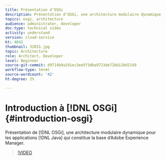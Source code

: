 ```yaml
---
title: Présentation d’OSGi
description: Présentation d’OSGi, une architecture modulaire dynamique pour les applications Java qui constitue la base d’Adobe Experience Manager.
topics: osgi, architecture
audience: administrator, developer
doc-type: technical video
activity: understand
version: cloud-service
kt: 4642
thumbnail: 32031.jpg
topic: Architecture
role: Architect, Developer
level: Beginner
source-git-commit: d9714b9a291ec3ee5f3dba9723de72bb120d2149
workflow-type: tm+mt
source-wordcount: '42'
ht-degree: 2%

---
```



# Introduction à [!DNL OSGi] {#introduction-osgi}

Présentation de [!DNL OSGi], une architecture modulaire dynamique pour les applications [!DNL Java] qui constitue la base d’Adobe Experience Manager.

>[!VIDEO](https://video.tv.adobe.com/v/32031/?quality=12&learn=on)